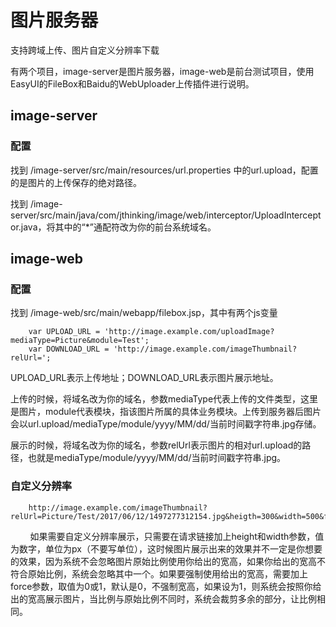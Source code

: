 # 图片服务器

支持跨域上传、图片自定义分辨率下载

有两个项目，image-server是图片服务器，image-web是前台测试项目，使用EasyUI的FileBox和Baidu的WebUploader上传插件进行说明。

## image-server

### 配置

找到 /image-server/src/main/resources/url.properties 中的url.upload，配置的是图片的上传保存的绝对路径。

找到 /image-server/src/main/java/com/jthinking/image/web/interceptor/UploadInterceptor.java，将其中的“*”通配符改为你的前台系统域名。

## image-web

### 配置

找到 /image-web/src/main/webapp/filebox.jsp，其中有两个js变量

        var UPLOAD_URL = 'http://image.example.com/uploadImage?mediaType=Picture&module=Test';
        var DOWNLOAD_URL = 'http://image.example.com/imageThumbnail?relUrl=';

UPLOAD_URL表示上传地址；DOWNLOAD_URL表示图片展示地址。

上传的时候，将域名改为你的域名，参数mediaType代表上传的文件类型，这里是图片，module代表模块，指该图片所属的具体业务模块。上传到服务器后图片会以url.upload/mediaType/module/yyyy/MM/dd/当前时间戳字符串.jpg存储。

展示的时候，将域名改为你的域名，参数relUrl表示图片的相对url.upload的路径，也就是mediaType/module/yyyy/MM/dd/当前时间戳字符串.jpg。

### 自定义分辨率

        http://image.example.com/imageThumbnail?relUrl=Picture/Test/2017/06/12/1497277312154.jpg&heigth=300&width=500&force=1
        
如果需要自定义分辨率展示，只需要在请求链接加上height和width参数，值为数字，单位为px（不要写单位），这时候图片展示出来的效果并不一定是你想要的效果，因为系统不会忽略图片原始比例使用你给出的宽高，如果你给出的宽高不符合原始比例，系统会忽略其中一个。如果要强制使用给出的宽高，需要加上force参数，取值为0或1，默认是0，不强制宽高，如果设为1，则系统会按照你给出的宽高展示图片，当比例与原始比例不同时，系统会裁剪多余的部分，让比例相同。

